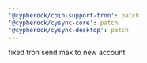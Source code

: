 ```yaml
---
'@cypherock/coin-support-tron': patch
'@cypherock/cysync-core': patch
'@cypherock/cysync-desktop': patch
---
```


fixed tron send max to new account
